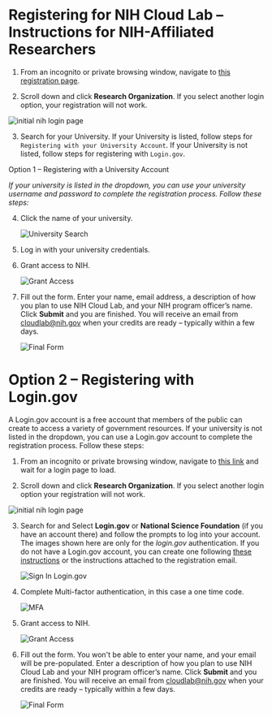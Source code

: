 # Registering for NIH Cloud Lab – Instructions for NIH-Affiliated Researchers

1. From an incognito or private browsing window, navigate to [this registration page](https://nih-cloudlab.firebaseapp.com).

2. Scroll down and click **Research Organization**. If you select another login option, your registration will not work.

  ![initial nih login page](/docs/images/1_NIH_login.png)

3. Search for your University. If your University is listed, follow steps for `Registering with your University Account`. If your University is not listed, follow steps for registering with `Login.gov`.
   
Option 1 – Registering with a University Account

_If your university is listed in the dropdown, you can use your university username and password to complete the registration process. Follow these steps:_

4. Click the name of your university.

   ![University Search](/docs/images/2_input_university.png)

5. Log in with your university credentials.

6. Grant access to NIH. 

   ![Grant Access](/docs/images/3_grant_access.png)

7. Fill out the form. Enter your name, email address, a description of how you plan to use NIH Cloud Lab, and your NIH program officer’s name. Click **Submit** and you are finished. You will receive an email from cloudlab@nih.gov when your credits are ready – typically within a few days.

   ![Final Form](/docs/images/4_final_formv2.png)
   
# Option 2 – Registering with Login.gov
A Login.gov account is a free account that members of the public can create to access a variety of government resources. If your university is not listed in the dropdown, you can use a Login.gov account to complete the registration process. Follow these steps:

1. From an incognito or private browsing window, navigate to [this link](https://nih-cloudlab.firebaseapp.com) and wait for a login page to load.

2. Scroll down and click **Research Organization**. If you select another login option your registration will not work.

  ![initial nih login page](/docs/images/1_NIH_login.png)

3. Search for and Select **Login.gov** or **National Science Foundation** (if you have an account there) and follow the prompts to log into your account. The images shown here are only for the *login.gov* authentication. If you do not have a Login.gov account, you can create one following [these instructions](https://login.gov/help/get-started/create-your-account/) or the instructions attached to the registration email.

   ![Sign In Login.gov](/docs/images/6_signin_logingov.png)

4. Complete Multi-factor authentication, in this case a one time code.

   ![MFA](/docs/images/7_mfa.png)

6. Grant access to NIH.

   ![Grant Access](/docs/images/3_grant_access.png)

7. Fill out the form. You won't be able to enter your name, and your email will be pre-populated. Enter a description of how you plan to use NIH Cloud Lab and your NIH program officer’s name. Click **Submit** and you are finished. You will receive an email from cloudlab@nih.gov when your credits are ready – typically within a few days.

   ![Final Form](/docs/images/4_final_formv2.png)
